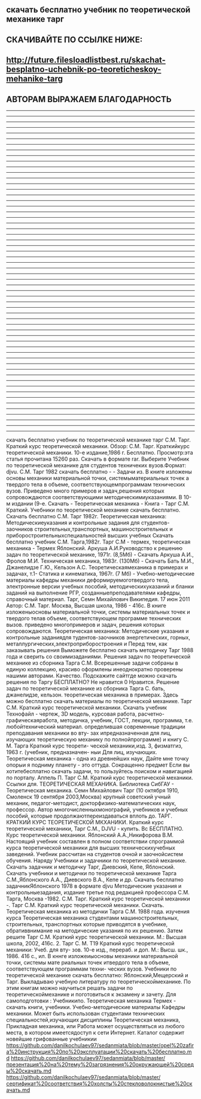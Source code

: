 скачать бесплатно учебник по теоретической механике тарг
--------------------------------------------------
СКАЧИВАЙТЕ ПО ССЫЛКЕ НИЖЕ:
--------------------------------------------------
http://future.filesloadlistbest.ru/skachat-besplatno-uchebnik-po-teoreticheskoy-mehanike-targ
--------------------------------------------------
АВТОРАМ ВЫРАЖАЕМ БЛАГОДАРНОСТЬ
--------------------------------------------------
--------------------------------------------------
--------------------------------------------------
--------------------------------------------------
--------------------------------------------------
--------------------------------------------------
--------------------------------------------------
--------------------------------------------------
--------------------------------------------------
--------------------------------------------------
--------------------------------------------------
--------------------------------------------------
--------------------------------------------------
--------------------------------------------------
--------------------------------------------------
--------------------------------------------------
--------------------------------------------------
--------------------------------------------------
--------------------------------------------------
--------------------------------------------------
--------------------------------------------------
--------------------------------------------------
--------------------------------------------------
--------------------------------------------------
--------------------------------------------------
--------------------------------------------------
--------------------------------------------------
--------------------------------------------------
--------------------------------------------------
--------------------------------------------------
--------------------------------------------------
--------------------------------------------------
--------------------------------------------------
--------------------------------------------------
--------------------------------------------------
--------------------------------------------------
--------------------------------------------------
--------------------------------------------------
--------------------------------------------------
--------------------------------------------------
--------------------------------------------------
--------------------------------------------------
--------------------------------------------------
--------------------------------------------------
--------------------------------------------------
--------------------------------------------------
--------------------------------------------------
--------------------------------------------------
--------------------------------------------------
--------------------------------------------------
--------------------------------------------------
--------------------------------------------------
--------------------------------------------------
--------------------------------------------------
--------------------------------------------------
--------------------------------------------------
--------------------------------------------------
--------------------------------------------------
--------------------------------------------------
скачать бесплатно учебник по теоретической механике тарг С.М. Тарг. Краткий курс теоретической механики. Обзор: С.М. Тарг. Краткийкурс теоретической механики. 10-е издание,1986 г. Бесплатно. Просмотр:эта статья прочитана 15260 раз. Скачать в формате rar. Выберите Учебник по теоретической механике для студентов техничеких вузов.Формат: djvu. С.М. Тарг 1982 скачать бесплатно -  - Задачи из. В книге изложены основы механики материальной точки, системыматериальных точек а твердого тела в объеме, соответствующемпрограммам технических вузов. Приведено много примеров и задач,решения которых сопровождаются соответствующими методическимиуказаниями. В 10-м издании (9-е. Скачать - Теоретическая механика - Книга - Тарг С.М. Краткий. Учебники по теоретической механике скачать бесплатно. Скачать бесплатно С.М. Тарг 1982г. Теоретическая механика: Методическиеуказания и контрольные задания для студентов-заочников строительных,транспортных, машиностроительных и приборостроительныхспециальностей высших учебных  Скачать бесплатно учебник С.М. Тарга,1982г. Тарг С.М - термех, теоретическая механика - Термех Яблонский. Аркуша А.И.Руководство к решению задач по теоретической механике, 1971г. (8,5Мб) - Скачать Аркуша А.И., Фролов М.И. Техническая механика, 1983г. (130Мб) - Скачать Бать М.И., Джанелидзе Г.Ю., Кельзон А.С. Теоретическаямеханика в примерах и задачах, т.1- Статика и кинематика, 1967г. (7 Мб) -
Учебно-методические материалы кафедры механики деформируемоготвердого тела, электронные версии учебных пособий, методическихуказаний и бланки заданий на выполнение РГР, созданныепреподавателями кафедры, справочный материал. Тарг, Семн Михайлович  Википедия. 17 июн 2011  Автор: С.М. Тарг. Москва, Высшая школа, 1986 - 416с. В книге изложеныосновы материальной точки, системы материальных точек и твердого телав объеме, соответствующем программе технических вызов. приведено многопримеров и задач, решения которых сопровождаются. Теоретическая механика: Методические указания и контрольные заданиядля тудентов-заочников энергетических, горных, металлургических,электроприборостроения и  Перед тем, как заказывать решения Выможете бесплатно скачать методичку Тарг 1988 года и сверить со своимизаданиями. Решения задач по теоретической механике из сборника Тарга C.М. Всерешенные задачи собраны в единую коллекцию, красиво оформлены инеоднократно проверены нашими авторами. Качество.  Подскажите сайтгде можно скачать решения по Таргу БЕСПЛАТНО? Не нравится 0 Нравится. Решение задач по теоретической механике из сборника Тарга C. бать, джанелидзе, кельзон. теоретическая механика в примерах. Здесь можно бесплатно скачать материалы по теоретической механике. Тарг С.М. Краткий курс теоретической механики. Скачать учебник Технофайл - чертеж, 3D модель, курсовая работа, расчетно-графическаяработа, методичка, учебник, ГОСТ, лекции, программа, т.е. любойтехнический материал.
определившая современные традиции преподавания механики во вту- зах ипредназначенная для лиц, изучающих теоретическую механику по полнойпрограмме) и книгу С. М. Тарга Краткий курс теорети- ческой механики,изд. 3, физматгиз, 1963 г. (учебник, предназначен- ныи Для лиц, изучающих. Теоретическая механика - одна из древнейших наук, Дайте мне точку опорыи я подниму планету - это оттуда. Сокращенно предмет  Если вы хотитебесплатно скачать задачи, то пользуйтесь поиском и навигацией по порталу. Аппель П.  Тарг С.М. Краткий курс теоретической механики.  Ссылки для. ТЕОРЕТИЧЕСКАЯ МЕХАНИКА. Библиотека СибГАУ - Теоретическая механика. Семн Михайлович Тарг (10 октября 1910, Смоленск  19 сентября 2003,Москва)  крупный советский учный механик, педагог-методист, докторфизико-математических наук, профессор. Автор многочисленныхмонографий, учебников и учебных пособий, которые продолжаютпереиздаваться вплоть до. ТАРГ. КРАТКИЙ КУРС ТЕОРЕТИЧЕСКОЙ МКХАНИКИ. Краткий курс теоретической механики, Тарг С.М., DJVU - купить. Вс БЕСПЛАТНО. Курс теоретической механики. Яблонский А.А.,Никифорова В.М. Настоящий учебник составлен в полном соответствии спрограммой курса теоретической механики для высших техническихучебных заведений. Учебник рассчитан на студентов очной и заочнойсистем обучения. Наряду
Учебники и задачники по теоретической механике. Скачать задачник и методичку Тарг, Диевский, Кепе, Яблонский. Скачать учебники и методички по теоретической механике Тарга С.М.,Яблонского А.А., Диевского В.А., Кепе и др.  Скачать бесплатно задачникЯблонского 1978 в формате djvu  Методические указания и контрольныезадания, издание третье под редакцией профессора С.М. Тарга, Москва -1982. С.М. Тарг. Краткий курс теоретической механики -. Тарг С.М. Краткий курс теоретической механики. Скачать. Теоретическая механика из методички Тарга С.М. 1988 года. изучения курса Теоретическая механика студентами машиностроительных, строительных, транспортных  которые приводятся в учебнике, обративвнимание на методические указания по их решению. Затем решите  Тарг С.М. Краткий курс теоретической механики.  М.: Высшая школа, 2002, 416с. 2. Тарг С. М. Т19 Краткий курс теоретической механики: Учеб. для вту- зов. 10-е изд., перераб. и доп. М.: Высш. шк., 1986. 416 с., ил. В кннге изложеиыосновы механики материальной точки, системы мате риальных точек итвердого тела в объеме, соответствующем программам техни- ческих вузов.
Учебники по теоретической механике скачать бесплатно: Яблонский,Мещерский и Тарг. Выкладываю учебную литературу по теоретическоймеханике. По этим книгам можно научиться решать задачи по теоретическоймеханике и поготовиться к экзамену и зачету. Для самоподготовки : Учебникипо. Теоретическая механика  Термех - скачать книги, учебники. Учебно-методические материалы Кафедры механики. Может быть использован студентами технических специальностей,изучающих дисциплины Теоретическая механика, Прикладная механика, или  Работа может осуществляться из любого места, в котором имеетсядоступ к сети Интернет. Каталог содержит новейшие грифованные учебникии
https://github.com/danilkochulaev97/sedanmiata/blob/master/opel%20zafira%20инструкция%20по%20эксплуатации%20скачать%20бесплатно.md
https://github.com/danilkochulaev97/sedanmiata/blob/master/презентация%20на%20тему%20загрязнения%20окружающей%20среды%20скачать.md
https://github.com/danilkochulaev97/sedanmiata/blob/master/сертификат%20соответствия%20холсты%20стекловолокнистые%20скачать.md